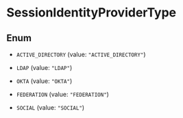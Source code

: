 

# SessionIdentityProviderType

## Enum


* `ACTIVE_DIRECTORY` (value: `"ACTIVE_DIRECTORY"`)

* `LDAP` (value: `"LDAP"`)

* `OKTA` (value: `"OKTA"`)

* `FEDERATION` (value: `"FEDERATION"`)

* `SOCIAL` (value: `"SOCIAL"`)



